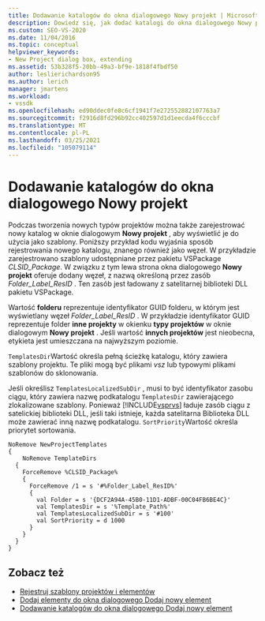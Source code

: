 ```yaml
---
title: Dodawanie katalogów do okna dialogowego Nowy projekt | Microsoft Docs
description: Dowiedz się, jak dodać katalogi do okna dialogowego Nowy projekt w programie Visual Studio, dzięki czemu można tworzyć nowe typy projektów i wyświetlać je do użycia jako szablony.
ms.custom: SEO-VS-2020
ms.date: 11/04/2016
ms.topic: conceptual
helpviewer_keywords:
- New Project dialog box, extending
ms.assetid: 53b328f5-20bb-49a3-bf9e-1818f4fbdf50
author: leslierichardson95
ms.author: lerich
manager: jmartens
ms.workload:
- vssdk
ms.openlocfilehash: ed90ddec0fe8c6cf1941f7e272552882107763a7
ms.sourcegitcommit: f2916d8fd296b92cc402597d1d1eecda4f6cccbf
ms.translationtype: MT
ms.contentlocale: pl-PL
ms.lasthandoff: 03/25/2021
ms.locfileid: "105079114"
---
```

# <a name="add-directories-to-the-new-project-dialog-box"></a>Dodawanie katalogów do okna dialogowego Nowy projekt
Podczas tworzenia nowych typów projektów można także zarejestrować nowy katalog w oknie dialogowym **Nowy projekt** , aby wyświetlić je do użycia jako szablony. Poniższy przykład kodu wyjaśnia sposób rejestrowania nowego katalogu, znanego również jako węzeł. W przykładzie zarejestrowano szablony udostępniane przez pakietu VSPackage *CLSID_Package*. W związku z tym lewa strona okna dialogowego **Nowy projekt** oferuje dodany węzeł, z nazwą określoną przez zasób *Folder_Label_ResID* . Ten zasób jest ładowany z satelitarnej biblioteki DLL pakietu VSPackage.

 Wartość **folderu** reprezentuje identyfikator GUID folderu, w którym jest wyświetlany węzeł *Folder_Label_ResID* . W przykładzie identyfikator GUID reprezentuje folder **inne projekty** w okienku **typy projektów** w oknie dialogowym **Nowy projekt** . Jeśli wartość **innych projektów** jest nieobecna, etykieta jest umieszczana na najwyższym poziomie.

 `TemplatesDir`Wartość określa pełną ścieżkę katalogu, który zawiera szablony projektu. Te pliki mogą być plikami *vsz* lub typowymi plikami szablonów do sklonowania.

 Jeśli określisz `TemplatesLocalizedSubDir` , musi to być identyfikator zasobu ciągu, który zawiera nazwę podkatalogu `TemplatesDir` zawierającego zlokalizowane szablony. Ponieważ [!INCLUDE[vsprvs](../../code-quality/includes/vsprvs_md.md)] ładuje zasób ciągu z satelickiej biblioteki DLL, jeśli taki istnieje, każda satelitarna Biblioteka DLL może zawierać inną nazwę podkatalogu. `SortPriority`Wartość określa priorytet sortowania.

```
NoRemove NewProjectTemplates
{
    NoRemove TemplateDirs
  {
    ForceRemove %CLSID_Package%
    {
      ForceRemove /1 = s '#%Folder_Label_ResID%'
      {
        val Folder = s '{DCF2A94A-45B0-11D1-ADBF-00C04FB6BE4C}'
        val TemplatesDir = s '%Template_Path%'
        val TemplatesLocalizedSubDir = s '#100'
        val SortPriority = d 1000
      }
    }
  }
}
```

## <a name="see-also"></a>Zobacz też
- [Rejestruj szablony projektów i elementów](../../extensibility/internals/registering-project-and-item-templates.md)
- [Dodaj elementy do okna dialogowego Dodaj nowy element](../../extensibility/internals/adding-items-to-the-add-new-item-dialog-boxes.md)
- [Dodawanie katalogów do okna dialogowego Dodaj nowy element](../../extensibility/internals/adding-directories-to-the-add-new-item-dialog-box.md)
